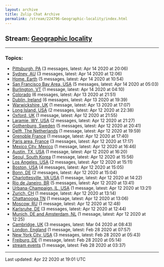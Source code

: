 ```yaml
---
layout: archive
title: Zulip Chat Archive
permalink: /stream/224796-Geographic-locality/index.html
---
```


## Stream: [Geographic locality](http://robertylewis.com/website_test/stream/224796-Geographic-locality/index.html)
---

### Topics:

* [Pittsburgh, PA](topic/Pittsburgh.2C.20PA.html) (3 messages, latest: Apr 14 2020 at 20:06)
* [Sydney, AU](topic/Sydney.2C.20AU.html) (3 messages, latest: Apr 14 2020 at 12:06)
* [Home, Earth](topic/Home.2C.20Earth.html) (5 messages, latest: Apr 14 2020 at 10:54)
* [San Francisco Bay Area, USA](topic/San.20Francisco.20Bay.20Area.2C.20USA.html) (5 messages, latest: Apr 14 2020 at 05:03)
* [Burlington, VT](topic/Burlington.2C.20VT.html) (1 message, latest: Apr 14 2020 at 04:10)
* [Colorado](topic/Colorado.html) (6 messages, latest: Apr 13 2020 at 21:51)
* [Dublin, Ireland](topic/Dublin.2C.20Ireland.html) (6 messages, latest: Apr 13 2020 at 19:39)
* [Warwickshire, UK](topic/Warwickshire.2C.20UK.html) (1 message, latest: Apr 13 2020 at 17:07)
* [Long Island, USA](topic/Long.20Island.2C.20USA.html) (2 messages, latest: Apr 12 2020 at 22:38)
* [Oxford, UK](topic/Oxford.2C.20UK.html) (1 message, latest: Apr 12 2020 at 21:55)
* [Laramie, WY, USA](topic/Laramie.2C.20WY.2C.20USA.html) (2 messages, latest: Apr 12 2020 at 21:27)
* [Gothenburg, Sweden](topic/Gothenburg.2C.20Sweden.html) (5 messages, latest: Apr 12 2020 at 20:41)
* [Delft, The Netherlands](topic/Delft.2C.20The.20Netherlands.html) (1 message, latest: Apr 12 2020 at 19:59)
* [Grenoble France](topic/Grenoble.20France.html) (1 message, latest: Apr 12 2020 at 17:40)
* [Paris area, France](topic/Paris.20area.2C.20France.html) (3 messages, latest: Apr 12 2020 at 17:17)
* [Mexico City, Mexico](topic/Mexico.20City.2C.20Mexico.html) (1 message, latest: Apr 12 2020 at 16:46)
* [Austin, TX, USA](topic/Austin.2C.20TX.2C.20USA.html) (1 message, latest: Apr 12 2020 at 16:20)
* [Seoul, South Korea](topic/Seoul.2C.20South.20Korea.html) (1 message, latest: Apr 12 2020 at 15:56)
* [Los Angeles, USA](topic/Los.20Angeles.2C.20USA.html) (2 messages, latest: Apr 12 2020 at 15:11)
* [Boston, USA](topic/Boston.2C.20USA.html) (4 messages, latest: Apr 12 2020 at 15:05)
* [Bonn, DE](topic/Bonn.2C.20DE.html) (2 messages, latest: Apr 12 2020 at 15:04)
* [Charlottesville, VA USA](topic/Charlottesville.2C.20VA.20USA.html) (1 message, latest: Apr 12 2020 at 14:22)
* [Rio de Janeiro, BR](topic/Rio.20de.20Janeiro.2C.20BR.html) (5 messages, latest: Apr 12 2020 at 13:41)
* [Urbana-Champaign, IL, USA](topic/Urbana-Champaign.2C.20IL.2C.20USA.html) (1 message, latest: Apr 12 2020 at 13:21)
* [Zurich, CH](topic/Zurich.2C.20CH.html) (1 message, latest: Apr 12 2020 at 13:14)
* [Chattanooga TN](topic/Chattanooga.20TN.html) (1 message, latest: Apr 12 2020 at 13:06)
* [Moscow, RU](topic/Moscow.2C.20RU.html) (1 message, latest: Apr 12 2020 at 12:48)
* [Karlsruhe, DE](topic/Karlsruhe.2C.20DE.html) (3 messages, latest: Apr 12 2020 at 12:44)
* [Munich, DE and Amsterdam, NL](topic/Munich.2C.20DE.20and.20Amsterdam.2C.20NL.html) (1 message, latest: Apr 12 2020 at 12:25)
* [Cambridge, UK](topic/Cambridge.2C.20UK.html) (3 messages, latest: Mar 04 2020 at 08:43)
* [London, England](topic/London.2C.20England.html) (1 message, latest: Feb 28 2020 at 07:57)
* [New York City, USA](topic/New.20York.20City.2C.20USA.html) (3 messages, latest: Feb 28 2020 at 05:43)
* [Freiburg, DE](topic/Freiburg.2C.20DE.html) (1 message, latest: Feb 28 2020 at 05:14)
* [stream events](topic/stream.20events.html) (1 message, latest: Feb 28 2020 at 03:37)

<hr><p>Last updated: Apr 22 2020 at 19:01 UTC</p>